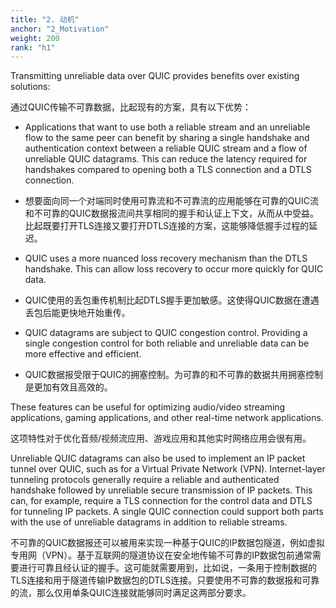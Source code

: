 ```yaml
---
title: "2. 动机"
anchor: "2_Motivation"
weight: 200
rank: "h1"
---
```


Transmitting unreliable data over QUIC provides benefits over existing solutions:

通过QUIC传输不可靠数据，比起现有的方案，具有以下优势：

* Applications that want to use both a reliable stream and an unreliable flow to the same peer can benefit by sharing a single handshake and authentication context between a reliable QUIC stream and a flow of unreliable QUIC datagrams. This can reduce the latency required for handshakes compared to opening both a TLS connection and a DTLS connection.

* 想要面向同一个对端同时使用可靠流和不可靠流的应用能够在可靠的QUIC流和不可靠的QUIC数据报流间共享相同的握手和认证上下文，从而从中受益。比起既要打开TLS连接又要打开DTLS连接的方案，这能够降低握手过程的延迟。

* QUIC uses a more nuanced loss recovery mechanism than the DTLS handshake. This can allow loss recovery to occur more quickly for QUIC data. 

* QUIC使用的丢包重传机制比起DTLS握手更加敏感。这使得QUIC数据在遭遇丢包后能更快地开始重传。

* QUIC datagrams are subject to QUIC congestion control. Providing a single congestion control for both reliable and unreliable data can be more effective and efficient. 

* QUIC数据报受限于QUIC的拥塞控制。为可靠的和不可靠的数据共用拥塞控制是更加有效且高效的。

These features can be useful for optimizing audio/video streaming applications, gaming applications, and other real-time network applications.

这项特性对于优化音频/视频流应用、游戏应用和其他实时网络应用会很有用。

Unreliable QUIC datagrams can also be used to implement an IP packet tunnel over QUIC, such as for a Virtual Private Network (VPN). Internet-layer tunneling protocols generally require a reliable and authenticated handshake followed by unreliable secure transmission of IP packets. This can, for example, require a TLS connection for the control data and DTLS for tunneling IP packets. A single QUIC connection could support both parts with the use of unreliable datagrams in addition to reliable streams.

不可靠的QUIC数据报还可以被用来实现一种基于QUIC的IP数据包隧道，例如虚拟专用网（VPN）。基于互联网的隧道协议在安全地传输不可靠的IP数据包前通常需要进行可靠且经认证的握手。这可能就需要用到，比如说，一条用于控制数据的TLS连接和用于隧道传输IP数据包的DTLS连接。只要使用不可靠的数据报和可靠的流，那么仅用单条QUIC连接就能够同时满足这两部分要求。
